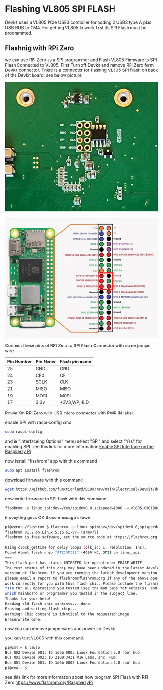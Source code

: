 # Flashing VL805 SPI FLASH
Devkit uses a VL805 PCIe USB3 controller for adding 3 USB3 type A plus USB HUB to CM4. For getting VL805 to work first its SPI Flash must be programmed.

## Flashnig with RPi Zero
we can use RPi Zero as a SPI programmer and Flash VL805 Firmware to SPI Flash Connected to VL805.
First Turn off Devkit and remove RPi Zero form Devkit connector. There is a connector for flashing VL805 SPI Flash on back of the Devkit board. see below picture.

![VL805 SPI FLASH Connector](https://github.com/functionland/BLOX/raw/main/Electrical/DevKit/documents/images/VL805_SPI_FLASH_Connector.png)\
\
![RPi Zero Pinout](https://github.com/functionland/BLOX/raw/main/Electrical/DevKit/documents/images/RPi_Zero_Pinout.png)

Connect these pins of RPi Zero to SPI Flash Connector with some jumper wire.

|Pin Number | Pin Name | Flash pin name|
|-----------|----------|---------------|
| 25        | GND      | GND           |
| 24        | CE0      | CE            |
| 23        | SCLK     | CLK           |
| 21        | MISO     | MISO          |
| 19        | MOSI     | MOSI          |
| 17        | 3.3v     | +3V3,WP,HLD   |


Power On RPi Zero with USB micro connector with PWR IN label.

enable SPI with raspi-config cmd

```bash
sudo raspi-config
```

and in "Interfaceing Options" menu select "SPI" and select "Yes" for enabling SPI. see this link for more information [Enable SPI Interface on the Raspberry Pi](https://www.raspberrypi-spy.co.uk/2014/08/enabling-the-spi-interface-on-the-raspberry-pi/)

now install "flashrom" app with this command

```bash
sudo apt install flashrom
```

download firmware with this command

```bash
wget https://github.com/functionland/BLOX/raw/main/Electrical/DevKit/documents/vl805-000138a1_AT25SF321.bin
```

now write firmware to SPI flash with this command

```bash
flashrom -p linux_spi:dev=/dev/spidev0.0,spispeed=1000 -w vl805-000138a1_AT25SF321.bin
```

if eveythig goes OK these message shown.

```bash
pi@zero:~/flashrom $ flashrom -p linux_spi:dev=/dev/spidev0.0,spispeed=1000 -w new
flashrom v1.2 on Linux 5.15.61-v7+ (armv7l)
flashrom is free software, get the source code at https://flashrom.org

Using clock_gettime for delay loops (clk_id: 1, resolution: 1ns).
Found Atmel flash chip "AT25SF321" (4096 kB, SPI) on linux_spi.
===
This flash part has status UNTESTED for operations: ERASE WRITE
The test status of this chip may have been updated in the latest development
version of flashrom. If you are running the latest development version,
please email a report to flashrom@flashrom.org if any of the above operations
work correctly for you with this flash chip. Please include the flashrom log
file for all operations you tested (see the man page for details), and mention
which mainboard or programmer you tested in the subject line.
Thanks for your help!
Reading old flash chip contents... done.
Erasing and writing flash chip...
Warning: Chip content is identical to the requested image.
Erase/write done.
```

now you can remove jumperwires and power on Devkit

you can test VL805 with this command.

```bash
pi@cm4:~ $ lsusb
Bus 002 Device 001: ID 1d6b:0003 Linux Foundation 3.0 root hub
Bus 001 Device 002: ID 2109:3431 VIA Labs, Inc. Hub
Bus 001 Device 001: ID 1d6b:0002 Linux Foundation 2.0 root hub
pi@cm4:~ $
```



see this link for more information about how program SPI Flash with RPi Zero
https://www.flashrom.org/RaspberryPi
